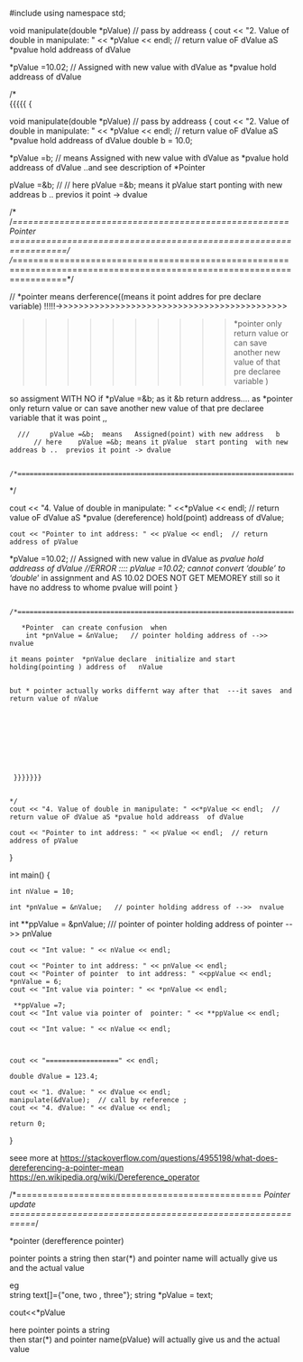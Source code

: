     
#include <iostream>
using namespace std;

void manipulate(double *pValue)  // pass by addreass 
{
	cout << "2. Value of double in manipulate: " << *pValue << endl;  // return value oF dValue aS *pvalue hold addreass  of dValue
  

   *pValue =10.02;  // Assigned with new value with dValue   as   *pvalue hold addreass  of dValue
     
  /*   
    {{{{{ {

void manipulate(double *pValue)  // pass by addreass 
{
	cout << "2. Value of double in manipulate: " << *pValue << endl;  // return value oF dValue aS *pvalue hold addreass  of dValue
  double b = 10.0;

  *pValue =b; // means   Assigned with new value with dValue    as   *pvalue hold addreass  of dValue  ..and see description of *Pointer
  
  
  pValue =&b; //  // here    pValue =&b; means it pValue  start ponting  with new addreas b ..  previos it point -> dvalue
    
/* 
/*=====================================================  *Pointer    =================================================================*/
/*======================================================================================================================*/




// *pointer  means derference((means it point  addres    for pre declare variable) !!!!!->>>>>>>>>>>>>>>>>>>>>>>>>>>>>>>>>>>>>>>>>>>>
  >>>>>>>>>>*pointer   only return value  or can   save another  new   value  of that pre declaree variable  )
  
  
  so  assigment  WITH NO if   *pValue =&b; as it &b return address.... as *pointer only return value  or can   save another  new   value  of that pre declaree variable that it was point ,,
  
      
      ///     pValue =&b;  means   Assigned(point) with new address   b   
          // here    pValue =&b; means it pValue  start ponting  with new addreas b ..  previos it point -> dvalue
   
     /*======================================================================================================================*/
   
   
  */ 
   
   
   
   
   cout << "4. Value of double in manipulate: " <<*pValue << endl;  // return value oF dValue aS *pvalue (dereference) hold(point) addreass  of dValue;
    	
	cout << "Pointer to int address: " << pValue << endl;  // return address of pValue 
    
   *pValue =10.02;  // Assigned with new value in dValue   as   *pvalue hold addreass  of dValue 
  //ERROR ::::  pValue =10.02;      cannot convert ‘double’ to ‘double*’ in assignment     and AS 10.02 DOES NOT   GET MEMOREY  still so it have no address to whome pvalue will point 
}     
     
     
     
     
     /*======================================================================================================================*/
     
       *Pointer  can create confusion  when 
       	int *pnValue = &nValue;   // pointer holding address of -->>  nvalue
	
	it means pointer  *pnValue declare  initialize and start holding(pointing ) address of   nValue
	
	
	but * pointer actually works differnt way after that  ---it saves  and return value of nValue 
     
     
     
     
     
     
     
     
     
     }}}}}}}
     
     
    */ 
   	cout << "4. Value of double in manipulate: " <<*pValue << endl;  // return value oF dValue aS *pvalue hold addreass  of dValue
    	
	cout << "Pointer to int address: " << pValue << endl;  // return address of pValue 
    
    
}

int main() {

	int nValue = 10;
    
	int *pnValue = &nValue;   // pointer holding address of -->>  nvalue
 
   int **ppValue = &pnValue;   /// pointer of pointer holding address of pointer -->> pnValue
   
     
     
	 


	cout << "Int value: " << nValue << endl;
	
	cout << "Pointer to int address: " << pnValue << endl;
	cout << "Pointer of pointer  to int address: " <<ppValue << endl;
	*pnValue = 6;
	cout << "Int value via pointer: " << *pnValue << endl;
     
     **ppValue =7;
    cout << "Int value via pointer of  pointer: " << **ppValue << endl;
	
	cout << "Int value: " << nValue << endl;
	

	
	cout << "==================" << endl;

	double dValue = 123.4;

	cout << "1. dValue: " << dValue << endl;
	manipulate(&dValue);  // call by reference ;  
	cout << "4. dValue: " << dValue << endl;

	return 0;
}




seee more at https://stackoverflow.com/questions/4955198/what-does-dereferencing-a-pointer-mean
https://en.wikipedia.org/wiki/Dereference_operator


/*===============================================  *Pointer  update ===========================================================*/

*pointer (derefference pointer)

 pointer points a string 
then star(*) and pointer name will actually give us and the actual value

eg  
string text[]={"one, two , three"};
string  *pValue = text;
       
    
  cout<<*pValue
  
  here pointer points a string  
  then star(*) and pointer name(pValue) will actually give us and the actual value

